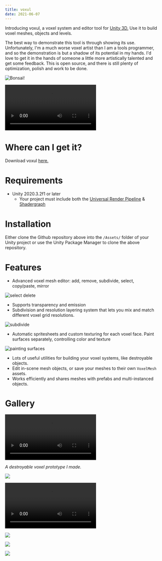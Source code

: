 ```yaml
---
title: voxul
date: 2021-06-07
---
```


Introducing voxul, a voxel system and editor tool for [Unity 3D.](https://unity.com/) Use it to build voxel meshes, objects and levels. 

The best way to demonstrate this tool is through showing its use. Unfortunately, I'm a much worse voxel artist than I am a tools programmer, and so the demonstration is but a shadow of its potential in my hands. I'd love to get it in the hands of someone a little more artistically talented and get some feedback. This is open source, and there is still plenty of optimization, polish and work to be done.

![Bonsai!](voxul/bonsai.PNG)

<video controls><source src="img/voxul/bonsai.mp4" type="video/mp4">Sorry, your browser doesn't support mp4.</video>

# Where can I get it?

Download voxul [here.](https://github.com/cowtrix/voxul)

# Requirements

- Unity 2020.3.2f1 or later
    - Your project must include both the [Universal Render Pipeline](https://docs.unity3d.com/Packages/com.unity.render-pipelines.universal@11.0/manual/index.html) & [Shadergraph](https://unity.com/shader-graph)
	
# Installation

Either clone the Github repository above into the `/Assets/` folder of your Unity project or use the Unity Package Manager to clone the above repository.

# Features

- Advanced voxel mesh editor: add, remove, subdivide, select, copy/paste, mirror

![select delete](voxul/select_delete.gif)

- Supports transparency and emission
- Subdivision and resolution layering system that lets you mix and match different voxel grid resolutions.

![subdivide](voxul/subdivide.gif)

- Automatic spritesheets and custom texturing for each voxel face. Paint surfaces separately, controlling color and texture

![painting surfaces](voxul/paintingSurfaces.gif)

- Lots of useful utilities for building your voxel systems, like destroyable objects.
- Edit in-scene mesh objects, or save your meshes to their own `VoxelMesh` assets.
- Works efficiently and shares meshes with prefabs and multi-instanced objects.

# Gallery

<video controls><source src="img/voxul/wurmfight_01.webm" type="video/webm">Sorry, your browser doesn't support webm.</video>

*A destroyable voxel prototype I made.*

![](voxul/Room.PNG)

<video controls><source src="img/voxul/vox.mp4" type="video/mp4">Sorry, your browser doesn't support mp4.</video>

![](voxul/potionShop.PNG)

![](voxul/guns.PNG)

![](voxul/Vending_machine.PNG)